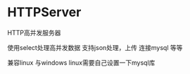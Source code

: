 # HTTPServer
HTTP高并发服务器

使用select处理高并发数据  支持json处理，上传 连接mysql 等等

兼容linux 与windows   linux需要自己设置一下mysql库


